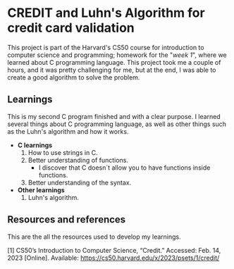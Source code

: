 # CREDIT and Luhn's Algorithm for credit card validation

This project is part of the Harvard's CS50 course for introduction to computer science and programming; homework for the "*week 1*", where we learned about C programming language.
This project took me a couple of hours, and it was pretty challenging for me, but at the end, I was able to create a good algorithm to solve the problem.

## Learnings

This is my second C program finished and with a clear purpose. I learned several things about C programming language, as well as other things such as the Luhn's algorithm and how it works.

- **C learnings**
    1. How to use strings in C.
    2. Better understanding of functions.
        - I discover that C doesn´t allow you to have functions inside functions.
    3. Better understanding of the syntax.
- **Other learnings**
    1. Luhn's algorithm.

## Resources and references

This are the all the resources used to develop my learnings.

[1] CS50’s Introduction to Computer Science, “Credit.” Accessed: Feb. 14, 2023 [Online]. Available: <https://cs50.harvard.edu/x/2023/psets/1/credit/>